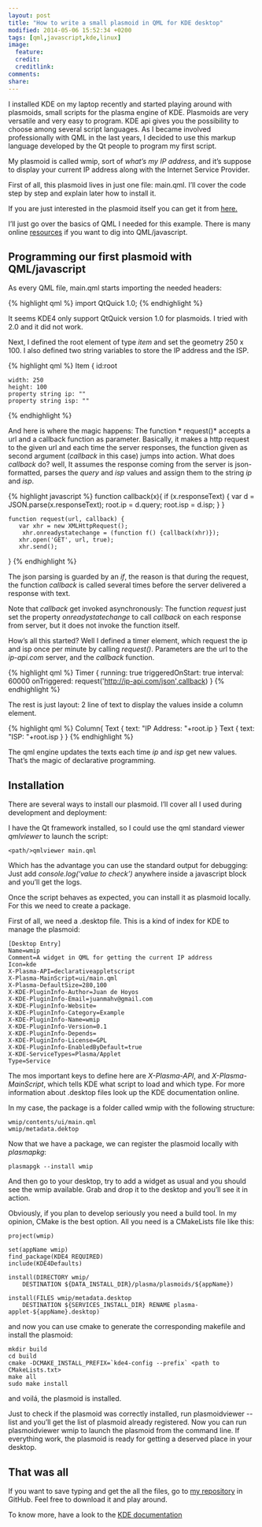 ```yaml
---
layout: post
title: "How to write a small plasmoid in QML for KDE desktop"
modified: 2014-05-06 15:52:34 +0200
tags: [qml,javascript,kde,linux]
image:
  feature: 
  credit: 
  creditlink: 
comments: 
share: 
---
```

I installed KDE on my laptop recently and started playing around with plasmoids, small scripts for the plasma engine of KDE. Plasmoids are very versatile and very easy to program. KDE api gives you the possibility to choose among  several script languages. As I became involved professionally with QML in the last years, I decided  to use this markup language developed by the Qt  people to program my first script.

My plasmoid is called wmip, sort of *what’s my IP address*, and it’s suppose to display your current IP address along with the Internet Service Provider.

First of all, this plasmoid lives in just one file: main.qml. I’ll cover the code step by step and explain later how to install it.

If you are just interested in the plasmoid itself you can get it from [here.](http://kde-apps.org/content/show.php/wmip?content=165084&PHPSESSID=d8fa8a386fcc05b6effdcf91d271c431)

I’ll just go over the basics of QML I needed for this example. There is many online [resources](http://qt-project.org/doc/qt-5/qmlfirststeps.html) if you want to dig into QML/javascript. 

Programming our first plasmoid with QML/javascript
------------------------------------------------------------------------------

As every QML file, main.qml starts importing the needed headers:

{% highlight qml %}
import QtQuick 1.0;
{% endhighlight %}

It seems KDE4 only support QtQuick version 1.0 for plasmoids. I tried with 2.0 and it did not work.

Next, I defined the root element of type *item* and set the geometry 250 x 100. I also defined two string variables to store the IP address and the ISP.

{% highlight qml %}
Item {
    id:root

    width: 250
    height: 100
    property string ip: ""
    property string isp: ""
{% endhighlight %}

And here is where the magic happens: The function * request()* accepts a url and a callback function as parameter. Basically, it makes a http request to the given url and each time the server responses, the function given as second argument (*callback* in this case) jumps into action. What does *callback* do? well, It assumes the response coming from the server is json-formatted, parses the *query* and *isp* values and assign them to the string *ip* and *isp*.

{% highlight javascript %}
  function callback(x){
        if (x.responseText) {
            var d = JSON.parse(x.responseText);
            root.ip = d.query;
            root.isp = d.isp;
        }
    }

    function request(url, callback) {
       var xhr = new XMLHttpRequest();
        xhr.onreadystatechange = (function f() {callback(xhr)});
       xhr.open('GET', url, true);
       xhr.send();
   }
{% endhighlight %}

The json parsing is guarded by an *if*, the reason is that during the request, the function *callback* is called several times before the server delivered a response with text.

Note that *callback* get invoked asynchronously: The function *request* just set the property *onreadystatechange* to call *callback* on each response from server, but it does not invoke the function itself. 

How’s all this started?  Well I defined a timer element, which request the ip and isp once per minute by calling *request()*. Parameters  are the url to the *ip-api.com* server, and the *callback* function.

{% highlight qml %}
 Timer {
        running: true
        triggeredOnStart: true
        interval: 60000
        onTriggered: request('http://ip-api.com/json',callback)
    }
{% endhighlight %}

The rest is just layout: 2 line of text to display the values inside a column element.

{% highlight qml %}
   Column{
        Text {  text: "IP Address: "+root.ip }
        Text {  text: "ISP: "+root.isp }
 }
{% endhighlight %}


The qml engine updates the texts each time *ip* and *isp* get new values. That’s the magic of declarative programming.
 
Installation
-----------------

There are several ways to install our plasmoid. I’ll cover all I used during development and deployment:

I have the Qt framework installed, so I could use the qml standard viewer *qmlviewer* to launch the script:

    <path/>qmlviewer main.qml

Which has the advantage you can use the standard output for debugging: Just add *console.log(‘value to check’)* anywhere inside a javascript block and you’ll get the logs.

Once the script behaves as expected, you can install it as plasmoid locally. For this we need to create a package.

First of all, we need a .desktop file. This is a kind of index for KDE to manage the plasmoid:

    [Desktop Entry]
    Name=wmip
    Comment=A widget in QML for getting the current IP address
    Icon=kde 
    X-Plasma-API=declarativeappletscript
    X-Plasma-MainScript=ui/main.qml
    X-Plasma-DefaultSize=280,100    
    X-KDE-PluginInfo-Author=Juan de Hoyos
    X-KDE-PluginInfo-Email=juanmahv@gmail.com
    X-KDE-PluginInfo-Website=
    X-KDE-PluginInfo-Category=Example
    X-KDE-PluginInfo-Name=wmip
    X-KDE-PluginInfo-Version=0.1    
    X-KDE-PluginInfo-Depends=
    X-KDE-PluginInfo-License=GPL
    X-KDE-PluginInfo-EnabledByDefault=true
    X-KDE-ServiceTypes=Plasma/Applet
    Type=Service 

The mos important keys to define here are *X-Plasma-API*, and *X-Plasma-MainScript*, which tells KDE what script to load and which type. For more information about .desktop files look up the KDE documentation online.

In my case, the package is a folder called wmip with the following structure:
 
    wmip/contents/ui/main.qml
    wmip/metadata.dektop

Now that we have a package, we can register the plasmoid locally with *plasmapkg*:

    plasmapgk --install wmip

And then go to your desktop, try to add a widget as usual and you should see the wmip available. Grab and drop it to the desktop and you’ll see it in action.

Obviously, if you plan to develop seriously you need a build tool. In my opinion, CMake is the best option.
All you need is a CMakeLists file like this:

    project(wmip)
    
    set(appName wmip)
    find_package(KDE4 REQUIRED) 
    include(KDE4Defaults) 

    install(DIRECTORY wmip/
        DESTINATION ${DATA_INSTALL_DIR}/plasma/plasmoids/${appName})
 
    install(FILES wmip/metadata.desktop
        DESTINATION ${SERVICES_INSTALL_DIR} RENAME plasma-applet-${appName}.desktop)

        
and now you can use cmake to generate the corresponding makefile and install the plasmoid:

    mkdir build
    cd build    
    cmake -DCMAKE_INSTALL_PREFIX=`kde4-config --prefix` <path to CMakeLists.txt>
    make all
    sudo make install
  
and voilá, the plasmoid is installed.

Just to check if the plasmoid was correctly installed, run
    plasmoidviewer --list
and you’ll get the list of plasmoid already registered. Now you can run 
    plasmoidviewer wmip
to launch the plasmoid from the command line. If everything work, the plasmoid is ready for getting a deserved place in your desktop.

That was all
------------------
If you want to save typing and get the all the files, go to [my repository](https://github.com/juanmahv/wmip) in GitHub. Feel free to download it and play around.

To know more, have a look to the [KDE documentation](http://techbase.kde.org/Development/Tutorials/Plasma/QML/GettingStarted)